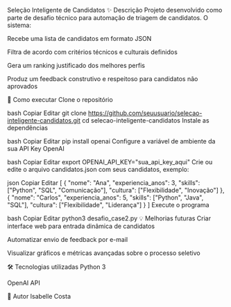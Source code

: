 Seleção Inteligente de Candidatos
✨ Descrição
Projeto desenvolvido como parte de desafio técnico para automação de triagem de candidatos. O sistema:

Recebe uma lista de candidatos em formato JSON

Filtra de acordo com critérios técnicos e culturais definidos

Gera um ranking justificado dos melhores perfis

Produz um feedback construtivo e respeitoso para candidatos não aprovados

🚀 Como executar
Clone o repositório

bash
Copiar
Editar
git clone https://github.com/seuusuario/selecao-inteligente-candidatos.git
cd selecao-inteligente-candidatos
Instale as dependências

bash
Copiar
Editar
pip install openai
Configure a variável de ambiente da sua API Key OpenAI

bash
Copiar
Editar
export OPENAI_API_KEY="sua_api_key_aqui"
Crie ou edite o arquivo candidatos.json com seus candidatos, exemplo:

json
Copiar
Editar
[
  {
    "nome": "Ana",
    "experiencia_anos": 3,
    "skills": ["Python", "SQL", "Comunicação"],
    "cultura": ["Flexibilidade", "Inovação"]
  },
  {
    "nome": "Carlos",
    "experiencia_anos": 5,
    "skills": ["Python", "Java", "SQL"],
    "cultura": ["Flexibilidade", "Liderança"]
  }
]
Execute o programa

bash
Copiar
Editar
python3 desafio_case2.py
💡 Melhorias futuras
Criar interface web para entrada dinâmica de candidatos

Automatizar envio de feedback por e-mail

Visualizar gráficos e métricas avançadas sobre o processo seletivo

🛠️ Tecnologias utilizadas
Python 3

OpenAI API

👤 Autor
Isabelle Costa
